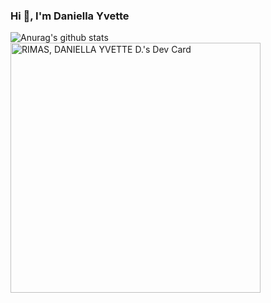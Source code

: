 ### Hi 👋, I'm Daniella Yvette

![Anurag's github stats](https://github-readme-stats.vercel.app/api?username=Danivy01)
<a href="https://app.daily.dev/rimasdaniellayvetted"><img src="https://api.daily.dev/devcards/574ab478de4345568e1367487aac8350.png?r=l0z" width="400" alt="RIMAS, DANIELLA YVETTE D.'s Dev Card"/></a>

